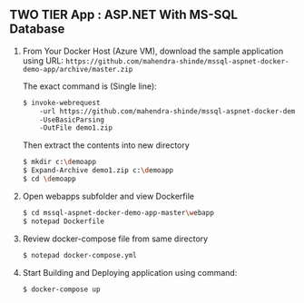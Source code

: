 ## TWO TIER App : ASP.NET With MS-SQL Database 

1. From Your Docker Host (Azure VM), download the sample application using URL:
    `https://github.com/mahendra-shinde/mssql-aspnet-docker-demo-app/archive/master.zip`

    The exact command is (Single line):

    ```sh
    $ invoke-webrequest 
        -url https://github.com/mahendra-shinde/mssql-aspnet-docker-demo-app/archive/master.zip 
        -UseBasicParsing
        -OutFile demo1.zip
    ```

    Then extract the contents into new directory
    
    ```sh
    $ mkdir c:\demoapp
    $ Expand-Archive demo1.zip c:\demoapp
    $ cd \demoapp
    ```

2.  Open webapps subfolder and view Dockerfile
  
    ```sh
    $ cd mssql-aspnet-docker-demo-app-master\webapp
    $ notepad Dockerfile
    ```

3.  Review docker-compose file from same directory
    
    ```sh
    $ notepad docker-compose.yml
    ```

4.  Start Building and Deploying application using command:
  
    ```sh
    $ docker-compose up 
    ```


